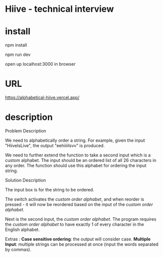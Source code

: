 # Hiive - technical interview

# install

npm install

npm run dev

open up localhost:3000 in browser

# URL
https://alphabetical-hiive.vercel.app/

# description

Problem Description
    
We need to alphabetically order a string. For example, given the input "HiiveIsLive", the output "eehiiiilsvv" is produced.
  
We need to further extend the function to take a second input which is a custom alphabet. The input should be an ordered list of all 26 characters in any order. The function should use this alphabet for ordering the input string.
    

Solution Description
    
The input box is for the string to be ordered.
    
The switch activates the <i>custom order alphabet</i>, and when reorder is pressed - it will now be reordered based on the input of the <i>custom order alphabet</i>. 
    
Next is the second input, the <i>custom order alphabet</i>. The program requires the <i>custom order alphabet</i> to have exactly 1 of every character in the English alphabet.
    
Extras : <b>Case sensitive ordering</b>: the output will consider case. <b>Multiple Input</b>: multiple strings can be processed at once (input the words separated by commas).
    
